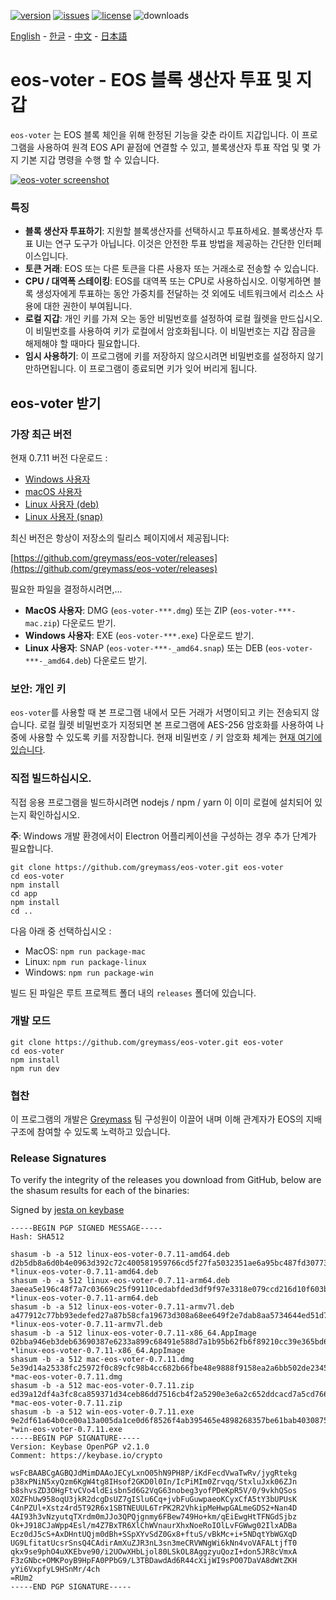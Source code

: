 [![version](https://img.shields.io/github/release/greymass/eos-voter/all.svg)](https://github.com/greymass/eos-voter/releases)
[![issues](https://img.shields.io/github/issues/greymass/eos-voter.svg)](https://github.com/greymass/eos-voter/issues)
[![license](https://img.shields.io/badge/license-MIT-blue.svg)](https://raw.githubusercontent.com/greymass/eos-voter/master/LICENSE)
![downloads](https://img.shields.io/github/downloads/greymass/eos-voter/total.svg)

[English](https://github.com/greymass/eos-voter/blob/master/README.md) - [한글](https://github.com/greymass/eos-voter/blob/master/README.kr.md) - [中文](https://github.com/greymass/eos-voter/blob/master/README.zh.md) - [日本語](https://github.com/greymass/eos-voter/blob/master/README.ja.md)

# eos-voter - EOS 블록 생산자 투표 및 지갑

`eos-voter` 는 EOS 블록 체인을 위해 한정된 기능을 갖춘 라이트 지갑입니다. 이 프로그램을 사용하여 원격 EOS API 끝점에 연결할 수 있고, 블록생산자 투표 작업 및 몇 가지 기본 지갑 명령을 수행 할 수 있습니다.

[![eos-voter screenshot](https://raw.githubusercontent.com/greymass/eos-voter/master/eos-voter.png)](https://raw.githubusercontent.com/greymass/eos-voter/master/eos-voter.png)

### 특징

- **블록 생산자 투표하기**: 지원할 블록생산자를 선택하시고 투표하세요. 블록생산자 투표 UI는 연구 도구가 아닙니다. 이것은 안전한 투표 방법을 제공하는 간단한 인터페이스입니다.
- **토큰 거래**: EOS 또는 다른 토큰을 다른 사용자 또는 거래소로 전송할 수 있습니다.
- **CPU / 대역폭 스테이킹**: EOS를 대역폭 또는 CPU로 사용하십시오. 이렇게하면 블록 생성자에게 투표하는 동안 가중치를 전달하는 것 외에도 네트워크에서 리소스 사용에 대한 권한이 부여됩니다.
- **로컬 지갑**: 개인 키를 가져 오는 동안 비밀번호를 설정하여 로컬 월렛을 만드십시오. 이 비밀번호를 사용하여 키가 로컬에서 암호화됩니다. 이 비밀번호는 지갑 잠금을 해제해야 할 때마다 필요합니다.
- **임시 사용하기**: 이 프로그램에 키를 저장하지 않으시려면 비밀번호를 설정하지 않기 만하면됩니다. 이 프로그램이 종료되면 키가 잊어 버리게 됩니다.

## eos-voter 받기

### 가장 최근 버전

현재 0.7.11 버전 다운로드 :

- [Windows 사용자](https://github.com/greymass/eos-voter/releases/download/v0.7.11/win-eos-voter-0.7.11.exe)
- [macOS 사용자](https://github.com/greymass/eos-voter/releases/download/v0.7.11/mac-eos-voter-0.7.11.dmg)
- [Linux 사용자 (deb)](https://github.com/greymass/eos-voter/releases/download/v0.7.11/linux-eos-voter-0.7.11-amd64.snap)
- [Linux 사용자 (snap)](https://github.com/greymass/eos-voter/releases/download/v0.7.11/linux-eos-voter-0.7.11-amd64.snap)

최신 버전은 항상이 저장소의 릴리스 페이지에서 제공됩니다:

[https://github.com/greymass/eos-voter/releases](https://github.com/greymass/eos-voter/releases)

필요한 파일을 결정하시려면,...

- **MacOS 사용자**: DMG (`eos-voter-***.dmg`) 또는 ZIP (`eos-voter-***-mac.zip`) 다운로드 받기.
- **Windows 사용자**: EXE (`eos-voter-***.exe`) 다운로드 받기.
- **Linux 사용자**: SNAP (`eos-voter-***-_amd64.snap`) 또는 DEB (`eos-voter-***-_amd64.deb`) 다운로드 받기.

### 보안: 개인 키

`eos-voter`를 사용할 때 본 프로그램 내에서 모든 거래가 서명이되고 키는 전송되지 않습니다. 로컬 월렛 비밀번호가 지정되면 본 프로그램에 AES-256 암호화를 사용하여 나중에 사용할 수 있도록 키를 저장합니다. 현재 비밀번호 / 키 암호화 체계는 [현재 여기에 있습니다](https://github.com/aaroncox/eos-voter/blob/master/app/shared/actions/wallet.js#L71-L86).

### 직접 빌드하십시오.

직접 응용 프로그램을 빌드하시려면 nodejs / npm / yarn 이 이미 로컬에 설치되어 있는지 확인하십시오.

**주**: Windows 개발 환경에서이 Electron 어플리케이션을 구성하는 경우 추가 단계가 필요합니다.

```
git clone https://github.com/greymass/eos-voter.git eos-voter
cd eos-voter
npm install
cd app
npm install
cd ..
```


다음 아래 중 선택하십시오 :

- MacOS: `npm run package-mac`
- Linux: `npm run package-linux`
- Windows: `npm run package-win`

빌드 된 파일은 루트 프로젝트 폴더 내의 `releases` 폴더에 있습니다.

### 개발 모드

```
git clone https://github.com/greymass/eos-voter.git eos-voter
cd eos-voter
npm install
npm run dev
```

### 협찬

이 프로그램의 개발은 [Greymass](https://greymass.com) 팀 구성원이 이끌어 내며 이해 관계자가 EOS의 지배 구조에 참여할 수 있도록 노력하고 있습니다.

### Release Signatures

To verify the integrity of the releases you download from GitHub, below are the shasum results for each of the binaries:

Signed by [jesta on keybase](https://keybase.io/jesta)

```
-----BEGIN PGP SIGNED MESSAGE-----
Hash: SHA512

shasum -b -a 512 linux-eos-voter-0.7.11-amd64.deb
d2b5db8a6d0b4e0963d392c72c400581959766cd5f27fa5032351ae6a95bc487fd30773d361226fdc2dd97e1d39433a54eacad72583d1a125d6b46e03e78ba94 *linux-eos-voter-0.7.11-amd64.deb
shasum -b -a 512 linux-eos-voter-0.7.11-arm64.deb
3aeea5e196c48f7a7c03669c25f99110cedabfded3df9f97e3318e079ccd216d10f603beb04f840911ddfaacc663d59a47e3539db4edf8616d6bfe4b4b5e83a3 *linux-eos-voter-0.7.11-arm64.deb
shasum -b -a 512 linux-eos-voter-0.7.11-armv7l.deb
a477912c77bb93edefed27a87b58cfa19673d308a68ee649f2e7dab8aa5734644ed51d758908851f0a71e78739547bcab39565136c4893ed150de47a5fab2d47 *linux-eos-voter-0.7.11-armv7l.deb
shasum -b -a 512 linux-eos-voter-0.7.11-x86_64.AppImage
02bba946eb3deb63690387e6233a899c68491e588d7a1b95b62fb6f89210cc39e365bd6d318890363ade85a14f9ed8873dfff42e2d02e29d0fc6e9dcb6e14225 *linux-eos-voter-0.7.11-x86_64.AppImage
shasum -b -a 512 mac-eos-voter-0.7.11.dmg
5e39d14a25338fc25972f0c89cfc98b4cc682b66fbe48e9888f9158ea2a6bb502de23454d8976014bbc76e26501d7ecfb9ad118e83ae9db75345689a464af7ee *mac-eos-voter-0.7.11.dmg
shasum -b -a 512 mac-eos-voter-0.7.11.zip
ed39a12df4a3fc8ca859371d34ceb86dd7516cb4f2a5290e3e6a2c652ddcacd7a5cd766bbccbea01387d05f46d608f4852c3b784099da063c5cd733f996039fa *mac-eos-voter-0.7.11.zip
shasum -b -a 512 win-eos-voter-0.7.11.exe
9e2df61a64b0ce00a13a005da1ce0d6f8526f4ab395465e4898268357be61bab4030875045c4c2b08ba14144500922a55d84cc92f534a0aabbcac2fd9943c9e8 *win-eos-voter-0.7.11.exe
-----BEGIN PGP SIGNATURE-----
Version: Keybase OpenPGP v2.1.0
Comment: https://keybase.io/crypto

wsFcBAABCgAGBQJdMimDAAoJECyLxnO05hN9PH8P/iKdFecdVwaTwRv/jygRtekg
p38xPNiN5xyQzm6KgW4tg8IHsof2GKD0l0In/IcPiMIm0Zrvqq/StxluJxk06ZJn
b8shvsZD3OHgFtvCVo4ldEisbn5d6G2VqG63nobeg3yofPDeKpR5V/0/9vkhQSos
XOZFhUw958oqU3jkR2dcgDsUZ7gISlu6Cq+jvbFuGuwpaeoKCyxCfA5tY3bUPUsK
C4nPZUl+Xstz4rd5T92R6x1SBTNEUUL6TrPK2R2VhkipMeHwpGALmeGDS2+Nan4D
4AI93h3vNzyutqTXrdm0mJJo3QPQjgnmy6FBew749Ho+km/qEiEwgHtTFNGdSjbz
Ok+J918CJaWpp4Esl/m4Z7BxTR6XlChWVnaurXhxNoeRoIOlLvFGWwg02IlxADBa
Ecz0dJ5cS+AxDHntUQjm0dBh+SSpXYvSdZ0Gx8+ftuS/vBkMc+i+5NDqtYbWGXqD
UG9LfitatUcsrSnsQ4CAdirAmXuZJR3nL3sn3meCRVWNgWi6kNn4voVAFALtjfT0
qkx9se9phO4uXKEbve90/i2UOwXHbLjol80LSkOL8AggzyuQozI+don5JR8cVmxA
F3zGNbc+OMKPoyB9HpFA0PPbG9/L3TBDawdAd6R44cXijWI9sPO07DaVA8dWtZKH
yYi6VxpfyL9HSnMr/4ch
=RUm2
-----END PGP SIGNATURE-----
```
